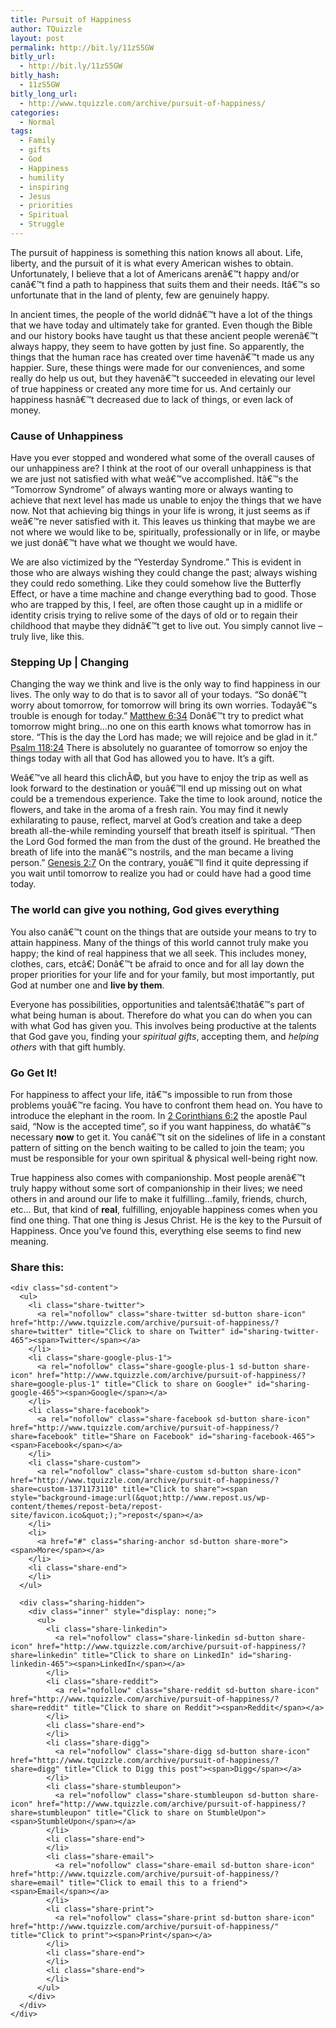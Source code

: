 ```yaml
---
title: Pursuit of Happiness
author: TQuizzle
layout: post
permalink: http://bit.ly/11zS5GW
bitly_url:
  - http://bit.ly/11zS5GW
bitly_hash:
  - 11zS5GW
bitly_long_url:
  - http://www.tquizzle.com/archive/pursuit-of-happiness/
categories:
  - Normal
tags:
  - Family
  - gifts
  - God
  - Happiness
  - humility
  - inspiring
  - Jesus
  - priorities
  - Spiritual
  - Struggle
---
```

The pursuit of happiness is something this nation knows all about. Life, liberty, and the pursuit of it is what every American wishes to obtain. Unfortunately, I believe that a lot of Americans arenâ€™t happy and/or canâ€™t find a path to happiness that suits them and their needs. Itâ€™s so unfortunate that in the land of plenty, few are genuinely happy.

In ancient times, the people of the world didnâ€™t have a lot of the things that we have today and ultimately take for granted. Even though the Bible and our history books have taught us that these ancient people werenâ€™t always happy, they seem to have gotten by just fine. So apparently, the things that the human race has created over time havenâ€™t made us any happier. Sure, these things were made for our conveniences, and some really do help us out, but they havenâ€™t succeeded in elevating our level of true happiness or created any more time for us. And certainly our happiness hasnâ€™t decreased due to lack of things, or even lack of money.  
<!--more-->

  
### Cause of Unhappiness

Have you ever stopped and wondered what some of the overall causes of our unhappiness are? I think at the root of our overall unhappiness is that we are just not satisfied with what weâ€™ve accomplished. Itâ€™s the &#8220;Tomorrow Syndrome&#8221; of always wanting more or always wanting to achieve that next level has made us unable to enjoy the things that we have now. Not that achieving big things in your life is wrong, it just seems as if weâ€™re never satisfied with it. This leaves us thinking that maybe we are not where we would like to be, spiritually, professionally or in life, or maybe we just donâ€™t have what we thought we would have.

We are also victimized by the &#8220;Yesterday Syndrome.&#8221; This is evident in those who are always wishing they could change the past; always wishing they could redo something. Like they could somehow live the Butterfly Effect, or have a time machine and change everything bad to good. Those who are trapped by this, I feel, are often those caught up in a midlife or identity crisis trying to relive some of the days of old or to regain their childhood that maybe they didnâ€™t get to live out. You simply cannot live &#8211; truly live, like this.

### Stepping Up | Changing

Changing the way we think and live is the only way to find happiness in our lives. The only way to do that is to savor all of your todays. &#8220;So donâ€™t worry about tomorrow, for tomorrow will bring its own worries. Todayâ€™s trouble is enough for today.&#8221; <a rel="nofollow" target="_blank" href="http://www.biblegateway.com/passage/?search=Matthew%206:34&#038;version=NLT">Matthew 6:34</a> Donâ€™t try to predict what tomorrow might bring&#8230;no one on this earth knows what tomorrow has in store. &#8220;This is the day the Lord has made; we will rejoice and be glad in it.&#8221; <a rel="nofollow" target="_blank" href="http://www.biblegateway.com/passage/?search=Psalm%20118:24&#038;version=NLT">Psalm 118:24</a> There is absolutely no guarantee of tomorrow so enjoy the things today with all that God has allowed you to have. It&#8217;s a gift.

Weâ€™ve all heard this clichÃ©, but you have to enjoy the trip as well as look forward to the destination or youâ€™ll end up missing out on what could be a tremendous experience. Take the time to look around, notice the flowers, and take in the aroma of a fresh rain. You may find it newly exhilarating to pause, reflect, marvel at God&#8217;s creation and take a deep breath all-the-while reminding yourself that breath itself is spiritual. &#8220;Then the Lord God formed the man from the dust of the ground. He breathed the breath of life into the manâ€™s nostrils, and the man became a living person.&#8221; <a rel="nofollow" target="_blank" href="http://www.biblegateway.com/passage/?search=Gen%202:7&#038;version=NLT">Genesis 2:7</a> On the contrary, youâ€™ll find it quite depressing if you wait until tomorrow to realize you had or could have had a good time today.

### The world can give you nothing, God gives everything

You also canâ€™t count on the things that are outside your means to try to attain happiness. Many of the things of this world cannot truly make you happy; the kind of real happiness that we all seek. This includes money, clothes, cars, etcâ€¦ Donâ€™t be afraid to once and for all lay down the proper priorities for your life and for your family, but most importantly, put God at number one and **live by them**.

Everyone has possibilities, opportunities and talentsâ€¦thatâ€™s part of what being human is about. Therefore do what you can do when you can with what God has given you. This involves being productive at the talents that God gave you, finding your *spiritual gifts*, accepting them, and *helping others* with that gift humbly.

### Go Get It!

For happiness to affect your life, itâ€™s impossible to run from those problems youâ€™re facing. You have to confront them head on. You have to introduce the elephant in the room. In <a rel="nofollow" target="_blank" href="http://www.biblegateway.com/passage/?search=2%20Corinthians%206:2&#038;version=NLT">2 Corinthians 6:2</a> the apostle Paul said, &#8220;Now is the accepted time&#8221;, so if you want happiness, do whatâ€™s necessary **now** to get it. You canâ€™t sit on the sidelines of life in a constant pattern of sitting on the bench waiting to be called to join the team; you must be responsible for your own spiritual &#038; physical well-being right now.

True happiness also comes with companionship. Most people arenâ€™t truly happy without some sort of companionship in their lives; we need others in and around our life to make it fulfilling&#8230;family, friends, church, etc&#8230; But, that kind of **real**, fulfilling, enjoyable happiness comes when you find one thing. That one thing is Jesus Christ. He is the key to the Pursuit of Happiness. Once you&#8217;ve found this, everything else seems to find new meaning.

<div class="sharedaddy sd-sharing-enabled">
  <div class="robots-nocontent sd-block sd-social sd-social-icon-text sd-sharing">
    <h3 class="sd-title">
      Share this:
    </h3>
    
    <div class="sd-content">
      <ul>
        <li class="share-twitter">
          <a rel="nofollow" class="share-twitter sd-button share-icon" href="http://www.tquizzle.com/archive/pursuit-of-happiness/?share=twitter" title="Click to share on Twitter" id="sharing-twitter-465"><span>Twitter</span></a>
        </li>
        <li class="share-google-plus-1">
          <a rel="nofollow" class="share-google-plus-1 sd-button share-icon" href="http://www.tquizzle.com/archive/pursuit-of-happiness/?share=google-plus-1" title="Click to share on Google+" id="sharing-google-465"><span>Google</span></a>
        </li>
        <li class="share-facebook">
          <a rel="nofollow" class="share-facebook sd-button share-icon" href="http://www.tquizzle.com/archive/pursuit-of-happiness/?share=facebook" title="Share on Facebook" id="sharing-facebook-465"><span>Facebook</span></a>
        </li>
        <li class="share-custom">
          <a rel="nofollow" class="share-custom sd-button share-icon" href="http://www.tquizzle.com/archive/pursuit-of-happiness/?share=custom-1371173110" title="Click to share"><span style="background-image:url(&quot;http://www.repost.us/wp-content/themes/repost-beta/repost-site/favicon.ico&quot;);">repost</span></a>
        </li>
        <li>
          <a href="#" class="sharing-anchor sd-button share-more"><span>More</span></a>
        </li>
        <li class="share-end">
        </li>
      </ul>
      
      <div class="sharing-hidden">
        <div class="inner" style="display: none;">
          <ul>
            <li class="share-linkedin">
              <a rel="nofollow" class="share-linkedin sd-button share-icon" href="http://www.tquizzle.com/archive/pursuit-of-happiness/?share=linkedin" title="Click to share on LinkedIn" id="sharing-linkedin-465"><span>LinkedIn</span></a>
            </li>
            <li class="share-reddit">
              <a rel="nofollow" class="share-reddit sd-button share-icon" href="http://www.tquizzle.com/archive/pursuit-of-happiness/?share=reddit" title="Click to share on Reddit"><span>Reddit</span></a>
            </li>
            <li class="share-end">
            </li>
            <li class="share-digg">
              <a rel="nofollow" class="share-digg sd-button share-icon" href="http://www.tquizzle.com/archive/pursuit-of-happiness/?share=digg" title="Click to Digg this post"><span>Digg</span></a>
            </li>
            <li class="share-stumbleupon">
              <a rel="nofollow" class="share-stumbleupon sd-button share-icon" href="http://www.tquizzle.com/archive/pursuit-of-happiness/?share=stumbleupon" title="Click to share on StumbleUpon"><span>StumbleUpon</span></a>
            </li>
            <li class="share-end">
            </li>
            <li class="share-email">
              <a rel="nofollow" class="share-email sd-button share-icon" href="http://www.tquizzle.com/archive/pursuit-of-happiness/?share=email" title="Click to email this to a friend"><span>Email</span></a>
            </li>
            <li class="share-print">
              <a rel="nofollow" class="share-print sd-button share-icon" href="http://www.tquizzle.com/archive/pursuit-of-happiness/" title="Click to print"><span>Print</span></a>
            </li>
            <li class="share-end">
            </li>
            <li class="share-end">
            </li>
          </ul>
        </div>
      </div>
    </div>
  </div>
</div>
